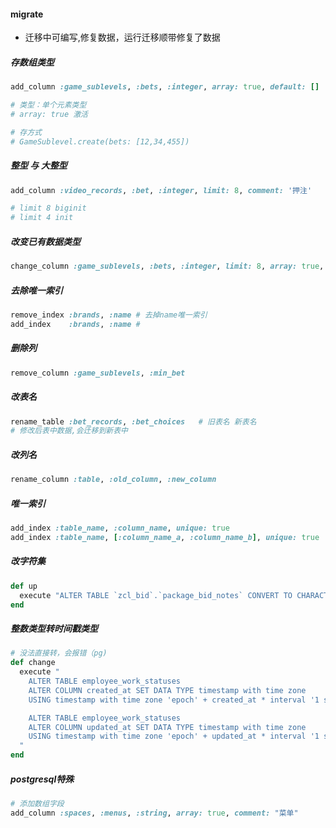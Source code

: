 #### migrate
- 迁移中可编写,修复数据，运行迁移顺带修复了数据
##### 存数组类型
```ruby
add_column :game_sublevels, :bets, :integer, array: true, default: []

# 类型：单个元素类型
# array: true 激活

# 存方式
# GameSublevel.create(bets: [12,34,455])
```

##### 整型 与 大整型
```ruby
add_column :video_records, :bet, :integer, limit: 8, comment: '押注'

# limit 8 biginit
# limit 4 init
```

##### 改变已有数据类型
```ruby
change_column :game_sublevels, :bets, :integer, limit: 8, array: true, comment: '分级赌注列表'
```

##### 去除唯一索引
```ruby
remove_index :brands, :name # 去掉name唯一索引
add_index    :brands, :name #
```

##### 删除列
```ruby
remove_column :game_sublevels, :min_bet
```

##### 改表名
```ruby
rename_table :bet_records, :bet_choices   # 旧表名 新表名
# 修改后表中数据,会迁移到新表中
```

##### 改列名
```ruby
rename_column :table, :old_column, :new_column
```

##### 唯一索引
```ruby
add_index :table_name, :column_name, unique: true
add_index :table_name, [:column_name_a, :column_name_b], unique: true  # 多列同时索引
```

##### 改字符集
```ruby
def up
  execute "ALTER TABLE `zcl_bid`.`package_bid_notes` CONVERT TO CHARACTER SET utf8;"
end
```

##### 整数类型转时间戳类型
```ruby
# 没法直接转，会报错（pg)
def change
  execute "
    ALTER TABLE employee_work_statuses
    ALTER COLUMN created_at SET DATA TYPE timestamp with time zone
    USING timestamp with time zone 'epoch' + created_at * interval '1 second';

    ALTER TABLE employee_work_statuses
    ALTER COLUMN updated_at SET DATA TYPE timestamp with time zone
    USING timestamp with time zone 'epoch' + updated_at * interval '1 second';
  "
end
```

##### postgresql特殊
```ruby
# 添加数组字段
add_column :spaces, :menus, :string, array: true, comment: "菜单"
```
